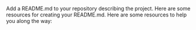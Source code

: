Add a README.md to your repository describing the project. Here are some resources for creating your README.md. Here are some resources to help you along the way:

